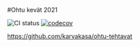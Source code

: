 #Ohtu kevät 2021

![CI status](https://github.com/karvakasa/ohtu-2021-viikko1/workflows/CI/badge.svg)
[![codecov](https://codecov.io/gh/karvakasa/ohtu-2021-viikko1/branch/main/graph/badge.svg?token=O9IVPGPBJR)](https://codecov.io/gh/karvakasa/ohtu-2021-viikko1)

https://github.com/karvakasa/ohtu-tehtavat